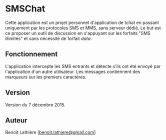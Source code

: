 # SMSChat

Cette application est un projet personnel d'application de tchat en passant uniquement par les protocoles SMS et MMS, sans serveur dédié. Le but est ce proposer un outil de discussion en s'appuyant sur les forfaits "SMS illimités" et sans nécessité de forfait _data_.

## Fonctionnement

L'application intercepte les SMS entrants et détecte s'ils ont été envoyé par l'application d'un autre utilisateur.
Les messages contiennent des marqueurs sur les premiers caractères.

## Version 

Version du 7 décembre 2015.

## Auteur

Benoit Lathière [benoit.lathiere@gmail.com]